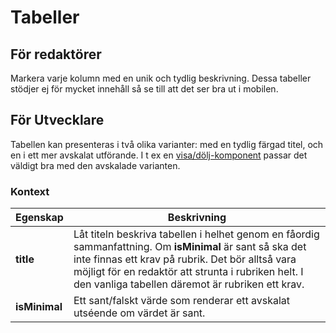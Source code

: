 # Tabeller

## För redaktörer
Markera varje kolumn med en unik och tydlig beskrivning. Dessa tabeller stödjer ej för mycket innehåll så se till att det ser bra ut i mobilen.

## För Utvecklare

Tabellen kan presenteras i två olika varianter: med en tydlig färgad titel, och en i ett mer avskalat utförande. I t ex en [visa/dölj-komponent](/styleguide/components/detail/reveal) passar det väldigt bra med den avskalade varianten.

### Kontext
| Egenskap                   | Beskrivning |
|----------------------------|-------------|
| <strong>title</strong>     | Låt titeln beskriva tabellen i helhet genom en fåordig sammanfattning. Om **isMinimal** är sant så ska det inte finnas ett krav på rubrik. Det bör alltså vara möjligt för en redaktör att strunta i rubriken helt. I den vanliga tabellen däremot är rubriken ett krav. |
| <strong>isMinimal</strong> | Ett sant/falskt värde som renderar ett avskalat utséende om värdet är sant. |
